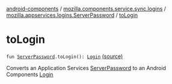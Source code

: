 [android-components](../../index.md) / [mozilla.components.service.sync.logins](../index.md) / [mozilla.appservices.logins.ServerPassword](index.md) / [toLogin](./to-login.md)

# toLogin

`fun `[`ServerPassword`](../-server-password.md)`.toLogin(): `[`Login`](../../mozilla.components.concept.storage/-login/index.md) [(source)](https://github.com/mozilla-mobile/android-components/blob/master/components/service/sync-logins/src/main/java/mozilla/components/service/sync/logins/GeckoLoginStorageDelegate.kt#L177)

Converts an Application Services [ServerPassword](../-server-password.md) to an Android Components [Login](../../mozilla.components.concept.storage/-login/index.md)

